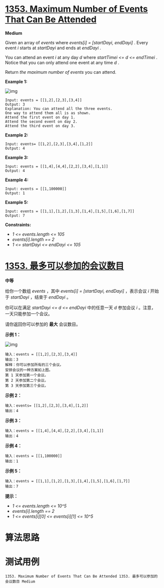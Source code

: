 # [1353. Maximum Number of Events That Can Be Attended][enTitle]

**Medium**

Given an array of  *events*  where  *events[i] = [startDayi, endDayi]* . Every event  *i*  starts at  *startDayi* <sub> </sub>and ends at  *endDayi* .

You can attend an event  *i*  at any day  *d*  where  *startTimei <= d <= endTimei* . Notice that you can only attend one event at any time  *d* .

Return  *the maximum number of events* you can attend.



**Example 1:** 

![img](https://assets.leetcode.com/uploads/2020/02/05/e1.png)

```
Input: events = [[1,2],[2,3],[3,4]]
Output: 3
Explanation: You can attend all the three events.
One way to attend them all is as shown.
Attend the first event on day 1.
Attend the second event on day 2.
Attend the third event on day 3.

```

**Example 2:** 

```
Input: events= [[1,2],[2,3],[3,4],[1,2]]
Output: 4

```

**Example 3:** 

```
Input: events = [[1,4],[4,4],[2,2],[3,4],[1,1]]
Output: 4

```

**Example 4:** 

```
Input: events = [[1,100000]]
Output: 1

```

**Example 5:** 

```
Input: events = [[1,1],[1,2],[1,3],[1,4],[1,5],[1,6],[1,7]]
Output: 7

```



**Constraints:** 

-  *1 <= events.length <= 105*  
-  *events[i].length == 2*  
-  *1 <= startDayi <= endDayi <= 105* 


# [1353. 最多可以参加的会议数目][cnTitle]

**中等**

给你一个数组  *events* ，其中  *events[i] = [startDayi, endDayi]*  ，表示会议  *i*  开始于  *startDayi*  ，结束于  *endDayi*  。

你可以在满足  *startDayi <= d <= endDayi* <sub> </sub>中的任意一天  *d*  参加会议  *i*  。注意，一天只能参加一个会议。

请你返回你可以参加的 **最大** 会议数目。



**示例 1：** 

![img](https://assets.leetcode-cn.com/aliyun-lc-upload/uploads/2020/02/16/e1.png)

```
输入：events = [[1,2],[2,3],[3,4]]
输出：3
解释：你可以参加所有的三个会议。
安排会议的一种方案如上图。
第 1 天参加第一个会议。
第 2 天参加第二个会议。
第 3 天参加第三个会议。

```

**示例 2：** 

```
输入：events= [[1,2],[2,3],[3,4],[1,2]]
输出：4

```

**示例 3：** 

```
输入：events = [[1,4],[4,4],[2,2],[3,4],[1,1]]
输出：4

```

**示例 4：** 

```
输入：events = [[1,100000]]
输出：1

```

**示例 5：** 

```
输入：events = [[1,1],[1,2],[1,3],[1,4],[1,5],[1,6],[1,7]]
输出：7

```



**提示：** 

-  *1 <= events.length <= 10^5*  
-  *events[i].length == 2*  
-  *1 <= events[i][0] <= events[i][1] <= 10^5* 




# 算法思路

# 测试用例
```
1353. Maximum Number of Events That Can Be Attended 1353. 最多可以参加的会议数目 Medium
```

[enTitle]: https://leetcode.com/problems/maximum-number-of-events-that-can-be-attended/
[cnTitle]: https://leetcode-cn.com/problems/maximum-number-of-events-that-can-be-attended/
